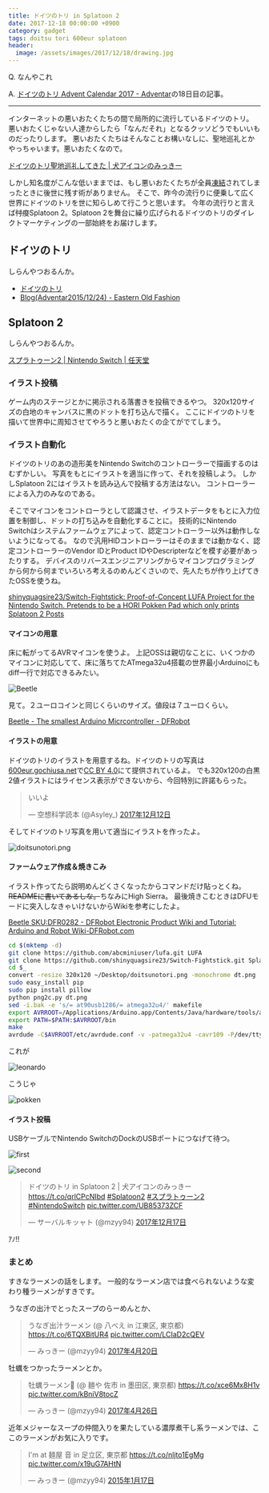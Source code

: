 ```yaml
---
title: ドイツのトリ in Splatoon 2
date: 2017-12-18 00:00:00 +0900
category: gadget
tags: doitsu tori 600eur splatoon
header:
  image: /assets/images/2017/12/18/drawing.jpg
---
```


Q. なんやこれ

A. [ドイツのトリ Advent Calendar 2017 - Adventar](https://adventar.org/calendars/2074)の18日目の記事。

---

インターネットの悪いおたくたちの間で局所的に流行しているドイツのトリ。
悪いおたくじゃない人達からしたら「なんだそれ」となるクッソどうでもいいものだったりします。
悪いおたくたちはそんなことお構いなしに、聖地巡礼とかやっちゃいます。悪いおたくなので。

[ドイツのトリ聖地巡礼してきた \| 犬アイコンのみっきー](https://mzyy94.com/blog/2016/12/03/doitsunotori/)

しかし知名度がこんな低いままでは、もし悪いおたくたちが全員[凍結](https://twitter.com/toshi_a)されてしまったときに後世に残す術がありません。
そこで、昨今の流行りに便乗して広く世界にドイツのトリを世に知らしめて行こうと思います。
今年の流行りと言えば<del>忖度</del>Splatoon 2。Splatoon 2を舞台に繰り広げられるドイツのトリのダイレクトマーケティングの一部始終をお届けします。

<!-- more -->

## ドイツのトリ

しらんやつおるんか。

- [ドイツのトリ](http://600eur.gochiusa.net/)
- [Blog(Adventar2015/12/24) - Eastern Old Fashion](http://eastern-old-fashion.net/blog/adventar2015_12_24.html)

## Splatoon 2

しらんやつおるんか。

[スプラトゥーン2 \| Nintendo Switch \| 任天堂](https://www.nintendo.co.jp/switch/aab6a/index.html)

### イラスト投稿

ゲーム内のステージとかに掲示される落書きを投稿できるやつ。
320x120サイズの白地のキャンバスに黒のドットを打ち込んで描く。
ここにドイツのトリを描いて世界中に周知させてやろうと悪いおたくの企てがでてしまう。


### イラスト自動化

ドイツのトリのあの造形美をNintendo Switchのコントローラーで描画するのはむずかしい。
写真をもとにイラストを適当に作って、それを投稿しよう。
しかしSplatoon 2にはイラストを読み込んで投稿する方法はない。
コントローラーによる入力のみなのである。

そこでマイコンをコントローラとして認識させ、イラストデータをもとに入力位置を制御し、ドットの打ち込みを自動化することに。
技術的にNintendo Switchはシステムファームウェアによって、認定コントローラー以外は動作しないようになってる。
なので汎用HIDコントローラーはそのままでは動かなく、認定コントローラーのVendor IDとProduct IDやDescripterなどを模す必要があったりする。
デバイスのリバースエンジニアリングからマイコンプログラミングから何から何までいろいろ考えるのめんどくさいので、先人たちが作り上げてきたOSSを使うね。

[shinyquagsire23/Switch-Fightstick: Proof-of-Concept LUFA Project for the Nintendo Switch. Pretends to be a HORI Pokken Pad which only prints Splatoon 2 Posts](https://github.com/shinyquagsire23/Switch-Fightstick)


#### マイコンの用意

床に転がってるAVRマイコンを使うよ。
上記OSSは親切なことに、いくつかのマイコンに対応してて、床に落ちてたATmega32u4搭載の世界最小Arduinoにもdiff一行で対応できるみたい。

![Beetle](/assets/images/2017/12/18/beetle.jpg)

見て。２ユーロコインと同じくらいのサイズ。値段は７ユーロくらい。

[Beetle - The smallest Arduino Micrcontroller - DFRobot](https://www.dfrobot.com/product-1075.html)


#### イラストの用意

ドイツのトリのイラストを用意するね。ドイツのトリの写真は[600eur.gochiusa.net](http://600eur.gochiusa.net/)で[CC BY 4.0](https://creativecommons.org/licenses/by/4.0/)にて提供されているよ。
でも320x120の白黒2値イラストにはライセンス表示ができないから、今回特別に許諾もらった。

<blockquote class="twitter-tweet" data-lang="ja"><p lang="ja" dir="ltr">いいよ</p>&mdash; 空想科学読本 (@Asyley_) <a href="https://twitter.com/Asyley_/status/940525207453700096?ref_src=twsrc%5Etfw">2017年12月12日</a></blockquote>

そしてドイツのトリ写真を用いて適当にイラストを作ったよ。

![doitsunotori.png](/assets/images/2017/12/18/doitsunotori.png)

#### ファームウェア作成＆焼きこみ

イラスト作ってたら説明めんどくさくなったからコマンドだけ貼っとくね。<del>READMEに書いてあるしな。</del>ちなみにHigh Sierra。
最後焼きこむときはDFUモードに突入しなきゃいけないからWikiを参考にしたよ。

[Beetle SKU:DFR0282 - DFRobot Electronic Product Wiki and Tutorial: Arduino and Robot Wiki-DFRobot.com](https://www.dfrobot.com/wiki/index.php/Beetle_SKU:DFR0282)

```bash
cd $(mktemp -d)
git clone https://github.com/abcminiuser/lufa.git LUFA
git clone https://github.com/shinyquagsire23/Switch-Fightstick.git Splapaint
cd $_
convert -resize 320x120 ~/Desktop/doitsunotori.png -monochrome dt.png
sudo easy_install pip
sudo pip install pillow
python png2c.py dt.png
sed -i.bak -e 's/= at90usb1286/= atmega32u4/' makefile
export AVRROOT=/Applications/Arduino.app/Contents/Java/hardware/tools/avr
export PATH=$PATH:$AVRROOT/bin
make
avrdude -C$AVRROOT/etc/avrdude.conf -v -patmega32u4 -cavr109 -P/dev/tty.usbmodem1421 -b57600 -Uflash:w:Joystick.hex:i
```

これが

![leonardo](/assets/images/2017/12/18/leonardo.png)

こうじゃ

![pokken](/assets/images/2017/12/18/pokken.png)

#### イラスト投稿

USBケーブルでNintendo SwitchのDockのUSBポートにつなげて待つ。

![first](/assets/images/2017/12/18/drawing2.jpg)

![second](/assets/images/2017/12/18/drawing3.jpg)

<blockquote class="twitter-tweet" data-lang="ja"><p lang="ja" dir="ltr">ドイツのトリ in Splatoon 2 | 犬アイコンのみっきー　<a href="https://t.co/qrlCPcNIbd">https://t.co/qrlCPcNIbd</a> <a href="https://twitter.com/hashtag/Splatoon2?src=hash&amp;ref_src=twsrc%5Etfw">#Splatoon2</a> <a href="https://twitter.com/hashtag/%E3%82%B9%E3%83%97%E3%83%A9%E3%83%88%E3%82%A5%E3%83%BC%E3%83%B32?src=hash&amp;ref_src=twsrc%5Etfw">#スプラトゥーン2</a> <a href="https://twitter.com/hashtag/NintendoSwitch?src=hash&amp;ref_src=twsrc%5Etfw">#NintendoSwitch</a> <a href="https://t.co/UB85373ZCF">pic.twitter.com/UB85373ZCF</a></p>&mdash; サーバルキッャト (@mzyy94) <a href="https://twitter.com/mzyy94/status/942410916842401792?ref_src=twsrc%5Etfw">2017年12月17日</a></blockquote>

ｱﾉ!!

### まとめ

すきなラーメンの話をします。
一般的なラーメン店では食べられないような変わり種ラーメンがすきです。


うなぎの出汁でとったスープのらーめんとか、

<blockquote class="twitter-tweet" data-lang="ja"><p lang="ja" dir="ltr">うなぎ出汁ラーメン (@ 八べえ in 江東区, 東京都) <a href="https://t.co/6TQXBitUR4">https://t.co/6TQXBitUR4</a> <a href="https://t.co/LCIaD2cQEV">pic.twitter.com/LCIaD2cQEV</a></p>&mdash; みっきー (@mzyy94) <a href="https://twitter.com/mzyy94/status/854904169869836291?ref_src=twsrc%5Etfw">2017年4月20日</a></blockquote>

牡蠣をつかったラーメンとか。

<blockquote class="twitter-tweet" data-lang="ja"><p lang="ja" dir="ltr">牡蠣ラーメン🍜 (@ 麺や 佐市 in 墨田区, 東京都) <a href="https://t.co/xce6Mx8H1v">https://t.co/xce6Mx8H1v</a> <a href="https://t.co/kBniV8tocZ">pic.twitter.com/kBniV8tocZ</a></p>&mdash; みっきー (@mzyy94) <a href="https://twitter.com/mzyy94/status/857073690927915009?ref_src=twsrc%5Etfw">2017年4月26日</a></blockquote>

近年メジャーなスープの仲間入りを果たしている濃厚煮干し系ラーメンでは、ここのラーメンがお気に入りです。

<blockquote class="twitter-tweet" data-lang="ja"><p lang="ja" dir="ltr">I&#39;m at 麺屋 音 in 足立区, 東京都 <a href="https://t.co/nljto1EgMg">https://t.co/nljto1EgMg</a> <a href="http://t.co/x19uG7AHtN">pic.twitter.com/x19uG7AHtN</a></p>&mdash; みっきー (@mzyy94) <a href="https://twitter.com/mzyy94/status/556384419507101696?ref_src=twsrc%5Etfw">2015年1月17日</a></blockquote>
<script async src="https://platform.twitter.com/widgets.js" charset="utf-8"></script>

